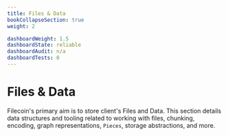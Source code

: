 ```yaml
---
title: Files & Data
bookCollapseSection: true
weight: 2

dashboardWeight: 1.5
dashboardState: reliable
dashboardAudit: n/a
dashboardTests: 0
---
```


# Files & Data

Filecoin's primary aim is to store client's Files and Data.
This section details data structures and tooling related to working with files,
chunking, encoding, graph representations, `Pieces`, storage abstractions, and more.